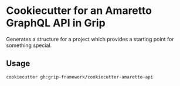 # Cookiecutter for an Amaretto GraphQL API in Grip

Generates a structure for a project which provides a starting point for something special.

## Usage

```bash
cookiecutter gh:grip-framework/cookiecutter-amaretto-api
```
